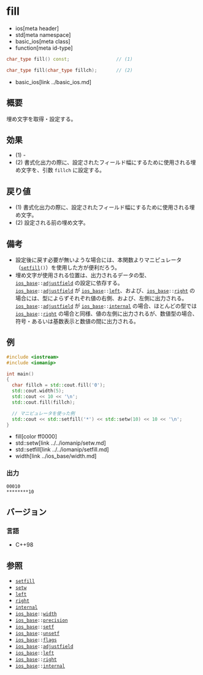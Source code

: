 # fill
* ios[meta header]
* std[meta namespace]
* basic_ios[meta class]
* function[meta id-type]

```cpp
char_type fill() const;                 // (1)

char_type fill(char_type fillch);       // (2)
```
* basic_ios[link ../basic_ios.md]

## 概要
埋め文字を取得・設定する。


## 効果
- (1) -
- (2) 書式化出力の際に、設定されたフィールド幅にするために使用される埋め文字を、引数 `fillch` に設定する。


## 戻り値
- (1) 書式化出力の際に、設定されたフィールド幅にするために使用される埋め文字。
- (2) 設定される前の埋め文字。


## 備考
- 設定後に戻す必要が無いような場合には、本関数よりマニピュレータ（[`setfill`](../../iomanip/setfill.md)`()`）を使用した方が便利だろう。
- 埋め文字が使用される位置は、出力されるデータの型、[`ios_base`](../ios_base.md)`::`[`adjustfield`](../ios_base/type-fmtflags.md) の設定に依存する。  
    [`ios_base`](../ios_base.md)`::`[`adjustfield`](../ios_base/type-fmtflags.md) が [`ios_base`](../ios_base.md)`::`[`left`](../ios_base/type-fmtflags.md)、および、[`ios_base`](../ios_base.md)`::`[`right`](../ios_base/type-fmtflags.md) の場合には、型によらずそれぞれ値の右側、および、左側に出力される。  
    [`ios_base`](../ios_base.md)`::`[`adjustfield`](../ios_base/type-fmtflags.md) が [`ios_base`](../ios_base.md)`::`[`internal`](../ios_base/type-fmtflags.md) の場合、ほとんどの型では [`ios_base`](../ios_base.md)`::`[`right`](../ios_base/type-fmtflags.md) の場合と同様、値の左側に出力されるが、数値型の場合、符号・あるいは基数表示と数値の間に出力される。


## 例
```cpp example
#include <iostream>
#include <iomanip>

int main()
{
  char fillch = std::cout.fill('0');
  std::cout.width(5);
  std::cout << 10 << '\n';
  std::cout.fill(fillch);

  // マニピュレータを使った例
  std::cout << std::setfill('*') << std::setw(10) << 10 << '\n';
}
```
* fill[color ff0000]
* std::setw[link ../../iomanip/setw.md]
* std::setfill[link ../../iomanip/setfill.md]
* width[link ../ios_base/width.md]

### 出力
```
00010
********10
```



## バージョン
### 言語
- C++98

## 参照
- [`setfill`](../../iomanip/setfill.md)
- [`setw`](../../iomanip/setw.md)
- [`left`](../left.md)
- [`right`](../right.md)
- [`internal`](../internal.md)
- [`ios_base`](../ios_base.md)`::`[`width`](../ios_base/width.md)
- [`ios_base`](../ios_base.md)`::`[`precision`](../ios_base/precision.md)
- [`ios_base`](../ios_base.md)`::`[`setf`](../ios_base/setf.md)
- [`ios_base`](../ios_base.md)`::`[`unsetf`](../ios_base/unsetf.md)
- [`ios_base`](../ios_base.md)`::`[`flags`](../ios_base/flags.md)
- [`ios_base`](../ios_base.md)`::`[`adjustfield`](../ios_base/type-fmtflags.md)
- [`ios_base`](../ios_base.md)`::`[`left`](../ios_base/type-fmtflags.md)
- [`ios_base`](../ios_base.md)`::`[`right`](../ios_base/type-fmtflags.md)
- [`ios_base`](../ios_base.md)`::`[`internal`](../ios_base/type-fmtflags.md)
